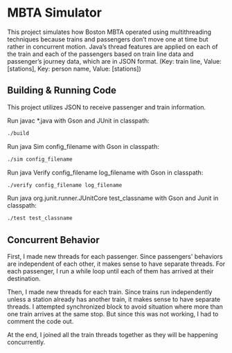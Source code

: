 # MBTA Simulator
This project simulates how Boston MBTA operated using multithreading techniques because trains and passengers don’t move one at time but rather in concurrent motion. Java’s thread features are applied on each of the train and each of the passengers based on train line data and passenger’s journey data, which are in JSON format. (Key: train line, Value: [stations], Key: person name, Value: [stations]) 

## Building & Running Code
This project utilizes JSON to receive passenger and train information.

Run javac *.java with Gson and JUnit in classpath:
```sh
./build
```
Run java Sim config_filename with Gson in classpath:
```sh
./sim config_filename
```
Run java Verify config_filename log_filename with Gson in classpath:
```sh
./verify config_filename log_filename
```
Run java org.junit.runner.JUnitCore test_classname with Gson and Junit in classpath:
```sh
./test test_classname
```

## Concurrent Behavior
First, I made new threads for each passenger. Since passengers' behaviors
are independent of each other, it makes sense to have separate threads. For
each passenger, I run a while loop until each of them has arrived at their
destination.

Then, I made new threads for each train. Since trains run independently
unless a station already has another train, it makes sense to have separate
threads. I attempted synchronized block to avoid situation where more than
one train arrives at the same stop. But since this was not working, I had to
comment the code out.

At the end, I joined all the train threads together as they will be happening
concurrently.
